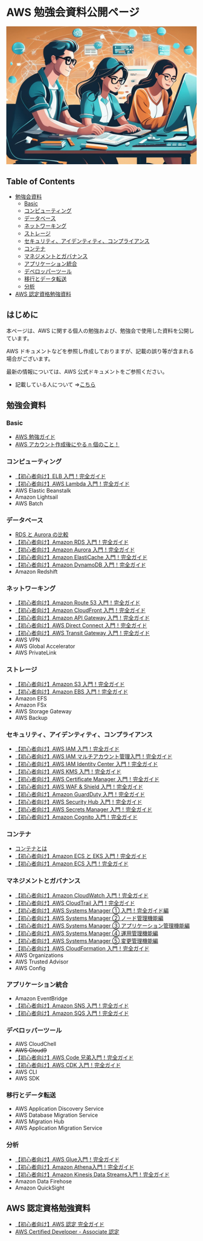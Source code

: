 # AWS 勉強会資料公開ページ<!-- omit in toc -->

<img src="https://github.com/ishiharatma/aws-study/blob/main/docs/banner2.png?raw=true" />

## Table of Contents<!-- omit in toc -->

- [勉強会資料](#勉強会資料)
  - [Basic](#basic)
  - [コンピューティング](#コンピューティング)
  - [データベース](#データベース)
  - [ネットワーキング](#ネットワーキング)
  - [ストレージ](#ストレージ)
  - [セキュリティ、アイデンティティ、コンプライアンス](#セキュリティアイデンティティコンプライアンス)
  - [コンテナ](#コンテナ)
  - [マネジメントとガバナンス](#マネジメントとガバナンス)
  - [アプリケーション統合](#アプリケーション統合)
  - [デベロッパーツール](#デベロッパーツール)
  - [移行とデータ転送](#移行とデータ転送)
  - [分析](#分析)
- [AWS 認定資格勉強資料](#aws-認定資格勉強資料)

## はじめに<!-- omit in toc -->

本ページは、AWS に関する個人の勉強および、勉強会で使用した資料を公開しています。

AWS ドキュメントなどを参照し作成しておりますが、記載の誤り等が含まれる場合がございます。

最新の情報については、AWS 公式ドキュメントをご参照ください。

- 記載している人について ⇒[こちら](https://ishiharatma.github.io/resume/)

## 勉強会資料

### Basic

- <a href="./aws-study-guide/index.html#0" target="_blank">AWS 勉強ガイド</a>
- <a href="./aws-account-Initial-setting/index.html#0" target="_blank">AWS アカウント作成後にやる n 個のこと！</a>

### コンピューティング

- <a href="./elb-overview/index.html#0" target="_blank">【初心者向け】ELB 入門！完全ガイド</a>
- <a href="./lambda-overview/index.html#0" target="_blank">【初心者向け】AWS Lambda 入門！完全ガイド</a>
- AWS Elastic Beanstalk
- Amazon Lightsail
- AWS Batch

### データベース

- <a href="./rds-aurora-overview/index.html#0" target="_blank">RDS と Aurora の比較</a>
- <a href="./rds-overview/index.html#0" target="_blank">【初心者向け】Amazon RDS 入門！完全ガイド</a>
- <a href="./aurora-overview/index.html#0" target="_blank">【初心者向け】Amazon Aurora 入門！完全ガイド</a>
- <a href="./elasticache-overview/index.html#0" target="_blank">【初心者向け】Amazon ElastiCache 入門！完全ガイド</a>
- <a href="./dynamodb-overview/index.html#0" target="_blank">【初心者向け】Amazon DynamoDB 入門！完全ガイド</a>
- Amazon Redshift

### ネットワーキング

- <a href="./route53-overview/index.html#0" target="_blank">【初心者向け】Amazon Route 53 入門！完全ガイド</a>
- <a href="./cloudfront-overview/index.html#0" target="_blank">【初心者向け】Amazon CloudFront 入門！完全ガイド</a>
- <a href="./apigw-overview/index.html#0" target="_blank">【初心者向け】Amazon API Gateway 入門！完全ガイド</a>
- <a href="./directconnect-overview/index.html#0" target="_blank">【初心者向け】AWS Direct Connect 入門！完全ガイド</a>
- <a href="./transitgw-overview/index.html#0" target="_blank">【初心者向け】AWS Transit Gateway 入門！完全ガイド</a>
- AWS VPN
- AWS Global Accelerator
- AWS PrivateLink

### ストレージ

- <a href="./s3-overview/index.html#0" target="_blank">【初心者向け】Amazon S3 入門！完全ガイド</a>
- <a href="./ebs-overview/index.html#0" target="_blank">【初心者向け】Amazon EBS 入門！完全ガイド</a>
- Amazon EFS
- Amazon FSx
- AWS Storage Gateway
- AWS Backup

### セキュリティ、アイデンティティ、コンプライアンス

- <a href="./iam-overview/index.html#0" target="_blank">【初心者向け】AWS IAM 入門！完全ガイド</a>
- <a href="./iam-multi-account/index.html#0" target="_blank">【初心者向け】AWS IAM マルチアカウント管理入門！完全ガイド</a>
- <a href="./iam-identity-center-overview/index.html#0" target="_blank">【初心者向け】AWS IAM Identity Center 入門！完全ガイド</a>
- <a href="./kms-overview/index.html#0" target="_blank">【初心者向け】AWS KMS 入門！完全ガイド</a>
- <a href="./acm-overview/index.html#0" target="_blank">【初心者向け】AWS Certificate Manager 入門！完全ガイド</a>
- <a href="./waf-and-shield-overview/index.html#0" target="_blank">【初心者向け】AWS WAF & Shield 入門！完全ガイド</a>
- <a href="./guardduty-overview/index.html#0" target="_blank">【初心者向け】Amazon GuardDuty 入門！完全ガイド</a>
- <a href="./securityhub-overview/index.html#0" target="_blank">【初心者向け】AWS Security Hub 入門！完全ガイド</a>
- <a href="./secretsmanager-overview/index.html#0" target="_blank">【初心者向け】AWS Secrets Manager 入門！完全ガイド</a>
- <a href="./cognito-overview/index.html#0" target="_blank">【初心者向け】Amazon Cognito 入門！完全ガイド</a>

### コンテナ

- <a href="./container-overview/index.html#0" target="_blank">コンテナとは</a>
- <a href="./ecs-vs-eks/index.html#0" target="_blank">【初心者向け】Amazon ECS と EKS 入門！完全ガイド</a>
- <a href="./ecs-overview/index.html#0" target="_blank">【初心者向け】Amazon ECS 入門！完全ガイド</a>

### マネジメントとガバナンス

- <a href="./cloudwatch-overview/index.html#0" target="_blank">【初心者向け】Amazon CloudWatch 入門！完全ガイド</a>
- <a href="./cloudtrail-overview/index.html#0" target="_blank">【初心者向け】AWS CloudTrail 入門！完全ガイド</a>
- <a href="./ssm-overview/index.html#0" target="_blank">【初心者向け】AWS Systems Manager ① 入門！完全ガイド編</a>
- <a href="./ssm-nodes-overview/index.html#0" target="_blank">【初心者向け】AWS Systems Manager ② ノード管理機能編</a>
- <a href="./ssm-apps-overview/index.html#0" target="_blank">【初心者向け】AWS Systems Manager ③ アプリケーション管理機能編</a>
- <a href="./ssm-ops-overview/index.html#0" target="_blank">【初心者向け】AWS Systems Manager ④ 運用管理機能編</a>
- <a href="./ssm-changes-overview/index.html#0" target="_blank">【初心者向け】AWS Systems Manager ⑤ 変更管理機能編</a>
- <a href="./cfn-overview/index.html#0" target="_blank">【初心者向け】AWS CloudFormation 入門！完全ガイド</a>
- AWS Organizations
- AWS Trusted Advisor
- AWS Config

### アプリケーション統合

- Amazon EventBridge
- <a href="./sns-overview/index.html#0" target="_blank">【初心者向け】Amazon SNS 入門！完全ガイド</a>
- <a href="./sqs-overview/index.html#0" target="_blank">【初心者向け】Amazon SQS 入門！完全ガイド</a>

### デベロッパーツール

- AWS CloudChell
- ~~AWS Cloud9~~
- <a href="./codexx-overview/index.html#0" target="_blank">【初心者向け】AWS Code 兄弟入門！完全ガイド</a>
- <a href="./cdk-overview/index.html#0" target="_blank">【初心者向け】AWS CDK 入門！完全ガイド</a>
- AWS CLI
- AWS SDK

### 移行とデータ転送

- AWS Application Discovery Service
- AWS Database Migration Service
- AWS Migration Hub
- AWS Application Migration Service

### 分析

- <a href="./glue-overview/index.html#0" target="_blank">【初心者向け】AWS Glue入門！完全ガイド</a>
- <a href="./athena-overview/index.html#0" target="_blank">【初心者向け】Amazon Athena入門！完全ガイド</a>
- <a href="./kinesisdatastreams-overview/index.html#0" target="_blank">【初心者向け】Amazon Kinesis Data Streams入門！完全ガイド</a>
- Amazon Data Firehose
- Amazon QuickSight

## AWS 認定資格勉強資料

- <a href="./aws-certification/index.html#0" target="_blank">【初心者向け】AWS 認定 完全ガイド</a>
- <a href="./aws-certified-dva-keyword/index.html#0" target="_blank">AWS Certified Developer - Associate 認定</a>
